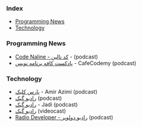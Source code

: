 ### Index

* [Programming News](#programming-news)
* [Technology](#technology)


### Programming News

* [Code Naline -  کد نالین](https://youtube.com/@techwithtori) - (podcast)
* [پادکست کافه برنامه نویس](https://anchor.fm/codemy) - CafeCodemy (podcast)


### Technology

* [پارس کلیک](https://anchor.fm/parsclick/) - Amir Azimi (podcast)
* [رادیو گیک](https://soundcloud.com/jadijadi) (podcast)
* [رادیو گیک](https://anchor.fm/radiojadi) - Jadi (podcast)
* [رادیو گیک](https://www.youtube.com/playlist?list=PL-tKrPVkKKE1peHomci9EH7BmafxdXKGn) (videocast)
* [Radio Developer - رادیو دولوپر](https://castbox.fm/channel/id4407294) (podcast)
